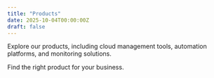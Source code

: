```yaml
---
title: "Products"
date: 2025-10-04T00:00:00Z
draft: false
---
```


Explore our products, including cloud management tools, automation platforms, and monitoring solutions.

Find the right product for your business.
